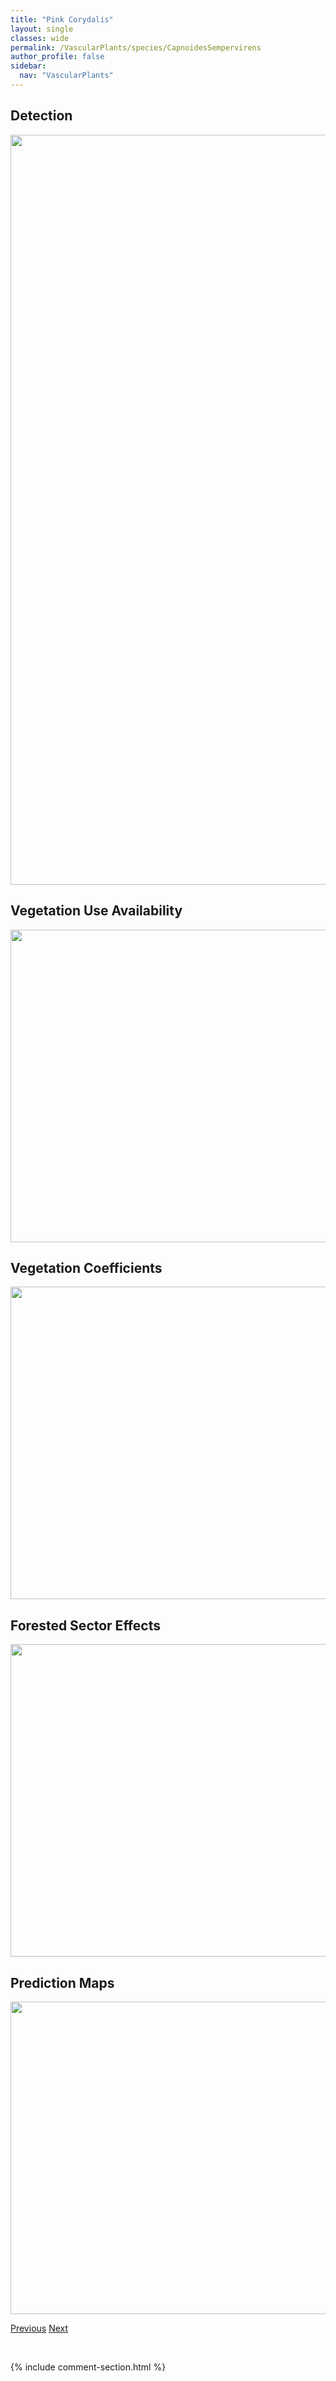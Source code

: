 ```yaml
---
title: "Pink Corydalis"
layout: single
classes: wide
permalink: /VascularPlants/species/CapnoidesSempervirens
author_profile: false
sidebar:
  nav: "VascularPlants"
---
```


<h2>Detection</h2>

<a href="https://drive.google.com/uc?export=view&id=1fNxJ-UC9VsgXC_vllDOmb3WELV7gz3cg">
<img src="https://drive.google.com/uc?export=view&id=1fNxJ-UC9VsgXC_vllDOmb3WELV7gz3cg" height = "1200" width = "800">
</a>


<h2>Vegetation Use Availability</h2>

<a href="https://drive.google.com/uc?export=view&id=1sCUGwg27G98TxVKhT2vXHSxzeLFyU1DL">
<img src="https://drive.google.com/uc?export=view&id=1sCUGwg27G98TxVKhT2vXHSxzeLFyU1DL" height = "500" width = "1000">
</a>


<h2>Vegetation Coefficients</h2>

<a href="https://drive.google.com/uc?export=view&id=1tlZdr4Lte8vGY-fDDciE4hIr9gFpVa8S">
<img src="https://drive.google.com/uc?export=view&id=1tlZdr4Lte8vGY-fDDciE4hIr9gFpVa8S" height = "500" width = "1000">
</a>


<h2>Forested Sector Effects</h2>

<a href="https://drive.google.com/uc?export=view&id=181-dEIugIGEYUC3YF_64iSrObgfpbQge">
<img src="https://drive.google.com/uc?export=view&id=181-dEIugIGEYUC3YF_64iSrObgfpbQge" height = "500" width = "1000">
</a>


<h2>Prediction Maps</h2>

<a href="https://drive.google.com/uc?export=view&id=1EZeBkH2Xe-wtvTxn-R6QebPaThzkARY7">
<img src="https://drive.google.com/uc?export=view&id=1EZeBkH2Xe-wtvTxn-R6QebPaThzkARY7" height = "500" width = "1000">
</a>


<a href="/DevelopmentWebsite/VascularPlants/species/CannabisSativa" class="pagination--pager" title="Cannabis sativa">Previous</a> <a href="/DevelopmentWebsite/VascularPlants/species/CapsellaBursaPastoris" class="pagination--pager" title="Shepherd's Purse">Next</a>

<p>&nbsp;</p>

{% include comment-section.html %}
